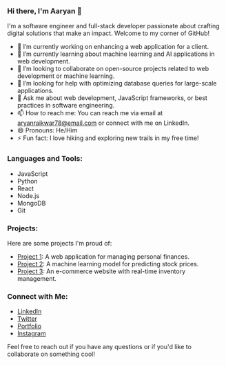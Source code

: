 ### Hi there, I'm Aaryan 👋

I'm a software engineer and full-stack developer passionate about crafting digital solutions that make an impact. Welcome to my corner of GitHub!

- 🔭 I’m currently working on enhancing a web application for a client.
- 🌱 I’m currently learning about machine learning and AI applications in web development.
- 👯 I’m looking to collaborate on open-source projects related to web development or machine learning.
- 🤔 I’m looking for help with optimizing database queries for large-scale applications.
- 💬 Ask me about web development, JavaScript frameworks, or best practices in software engineering.
- 📫 How to reach me: You can reach me via email at aryanraikwar78@email.com or connect with me on LinkedIn.
- 😄 Pronouns: He/Him
- ⚡ Fun fact: I love hiking and exploring new trails in my free time!

### Languages and Tools:

- JavaScript
- Python
- React
- Node.js
- MongoDB
- Git

### Projects:

Here are some projects I'm proud of:

- [Project 1](link): A web application for managing personal finances.
- [Project 2](link): A machine learning model for predicting stock prices.
- [Project 3](link): An e-commerce website with real-time inventory management.

### Connect with Me:

- [LinkedIn](https://www.linkedin.com/in/aaryaninvincible)
- [Twitter](https://twitter.com/aaryaninvincible)
- [Portfolio](https://www.aaryaninvincible.com)
- [Instagram](https://www.aaryaninvincible.com)

Feel free to reach out if you have any questions or if you'd like to collaborate on something cool!
